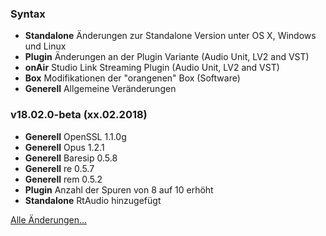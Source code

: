 ### Syntax

- **Standalone** Änderungen zur Standalone Version unter OS X, Windows und Linux
- **Plugin** Änderungen an der Plugin Variante (Audio Unit, LV2 and VST)
- **onAir** Studio Link Streaming Plugin (Audio Unit, LV2 and VST)
- **Box** Modifikationen der "orangenen" Box (Software)
- **Generell** Allgemeine Veränderungen


### v18.02.0-beta (xx.02.2018)

- **Generell** OpenSSL 1.1.0g
- **Generell** Opus 1.2.1
- **Generell** Baresip 0.5.8
- **Generell** re 0.5.7
- **Generell** rem 0.5.2
- **Plugin** Anzahl der Spuren von 8 auf 10 erhöht
- **Standalone** RtAudio hinzugefügt


[Alle Änderungen...](https://github.com/Studio-Link-v2/backend/blob/v18.02.x/CHANGELOG-ARCHIVE-DE.md)
